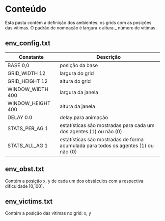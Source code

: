 # Conteúdo

Esta pasta contém a definição dos ambientes: os grids com as posições das vítimas. O padrão de nomeação é largura x altura _ número de vítimas.

## env_config.txt
| Constante        | Descrição                                                                 |
|------------------|---------------------------------------------------------------------------|
| BASE 0,0         | posição da base                                                           |
| GRID_WIDTH 12    | largura do grid                                                           |
| GRID_HEIGHT 12   | altura do grid                                                            |
| WINDOW_WIDTH 400 | largura da janela                                                         |
| WINDOW_HEIGHT 400| altura da janela                                                          |
| DELAY 0.0        | delay para animação                                                       |
| STATS_PER_AG 1   | estatísticas são mostradas para cada um dos agentes (1) ou não (0)        |
| STATS_ALL_AG 1   | estatísticas são mostradas de forma acumulada para todos os agentes (1) ou não (0) |

## env_obst.txt
Contém a posição x, y de cada um dos obstáculos com a respectiva dificuldade ]0,100].

## env_victims.txt
Contém a posição das vítimas no grid: x, y





